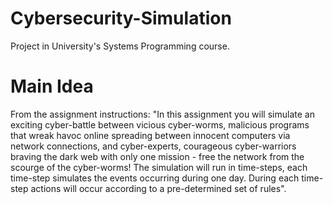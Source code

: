 # Cybersecurity-Simulation
Project in University's Systems Programming course.

# Main Idea
From the assignment instructions:
"In this assignment you will simulate an exciting cyber-battle
between vicious cyber-worms, malicious programs that wreak
havoc online spreading between innocent computers via network
connections, and cyber-experts, courageous cyber-warriors
braving the dark web with only one mission - free the network
from the scourge of the cyber-worms!
The simulation will run in time-steps, each time-step simulates
the events occurring during one day. During each time-step actions
will occur according to a pre-determined set of rules".

